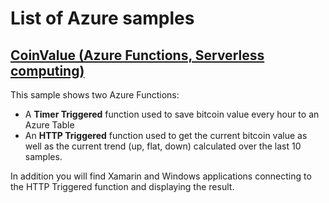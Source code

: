 # List of Azure samples

## [CoinValue (Azure Functions, Serverless computing)](https://github.com/lbugnion/sample-azure-coinvalue)

This sample shows two Azure Functions:

- A **Timer Triggered** function used to save bitcoin value every hour to an Azure Table
- An **HTTP Triggered** function used to get the current bitcoin value as well as the current trend (up, flat, down) calculated over the last 10 samples.

In addition you will find Xamarin and Windows applications connecting to the HTTP Triggered function and displaying the result.